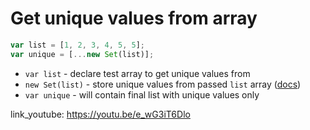 # Get unique values from array

```javascript
var list = [1, 2, 3, 4, 5, 5];
var unique = [...new Set(list)];
```

- `var list` - declare test array to get unique values from
- `new Set(list)` - store unique values from passed `list` array ([docs](https://developer.mozilla.org/en-US/docs/Web/JavaScript/Reference/Global_Objects/Set))
- `var unique` - will contain final list with unique values only


link_youtube: https://youtu.be/e_wG3iT6Dlo
